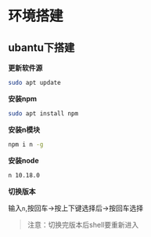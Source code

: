 # 环境搭建

## ubantu下搭建

**更新软件源**

```bash
sudo apt update
```

**安装npm**

```bash
sudo apt install npm
```

**安装n模块**

```bash
npm i n -g
```

**安装node**

```bash
n 10.18.0
```

**切换版本**

输入`n`,按回车->按上下键选择后->按回车选择

> 注意：切换完版本后shell要重新进入

